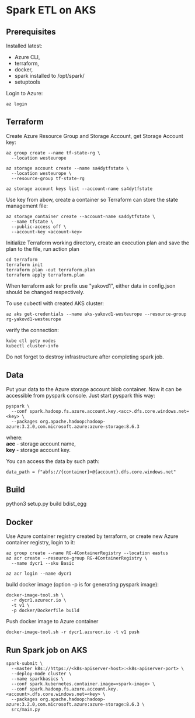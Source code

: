 # Spark ETL on AKS
## Prerequisites
Installed latest:   
- Azure CLI, 
- terraform, 
- docker, 
- spark installed to /opt/spark/
- setuptools

Login to Azure:
```
az login
```

## Terraform   
Create Azure Resource Group and Storage Account, get Storage Account key:
```
az group create --name tf-state-rg \
  --location westeurope

az storage account create --name sa4dytfstate \
  --location westeurope \
  --resource-group tf-state-rg

az storage account keys list --account-name sa4dytfstate
```
Use key from abow, create a container so Terraform can store the state management file:
```
az storage container create --account-name sa4dytfstate \
  --name tfstate \
  --public-access off \
  --account-key <account-key>
```
Initialize Terraform working directory, create an execution plan and save the plan to the file, run action plan
```
cd terraform
terraform init
terraform plan -out terraform.plan
terraform apply terraform.plan
```
When terraform ask for prefix use "yakovd1", either data in config.json should be changed respectively.

To use cubectl with created AKS cluster:
```
az aks get-credentials --name aks-yakovd1-westeurope --resource-group rg-yakovd1-westeurope
```
verify the connection: 
```
kube ctl gety nodes
kubectl cluster-info
```

Do not forget to destroy infrastructure after completing spark job.

## Data
Put your data to the Azure storage account blob container. Now it can be accessible from pyspark console. Just start pyspark this way:
```
pyspark \
  --conf spark.hadoop.fs.azure.account.key.<acc>.dfs.core.windows.net=<key> \
  --packages org.apache.hadoop:hadoop-azure:3.2.0,com.microsoft.azure:azure-storage:8.6.3
```
where:   
**acc** - storage account name,   
**key** - storage account key.  

You can access the data by such path:  
```
data_path = f"abfs://{container}>@{account}.dfs.core.windows.net"
```

## Build
python3 setup.py build bdist_egg

## Docker
Use Azure container registry created by terraform, or 
create new Azure container registry, login to it:
```
az group create --name RG-4ContainerRegistry --location eastus
az acr create --resource-group RG-4ContainerRegistry \
  --name dycr1 --sku Basic

az acr login --name dycr1
```

build docker image (option -p is for generating pyspark image):
```
docker-image-tool.sh \
  -r dycr1.azurecr.io \
  -t v1 \
  -p docker/Dockerfile build
```

Push docker image to Azure container
```
docker-image-tool.sh -r dycr1.azurecr.io -t v1 push
```

## Run Spark job on AKS
```
spark-submit \
  --master k8s://https://<k8s-apiserver-host>:<k8s-apiserver-port> \
  --deploy-mode cluster \
  --name sparkbasics \
  --conf spark.kubernetes.container.image=<spark-image> \
  --conf spark.hadoop.fs.azure.account.key.<account>.dfs.core.windows.net=<key> \
  --packages org.apache.hadoop:hadoop-azure:3.2.0,com.microsoft.azure:azure-storage:8.6.3 \
  src/main.py
```
